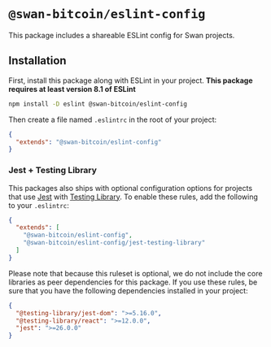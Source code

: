 # `@swan-bitcoin/eslint-config`

This package includes a shareable ESLint config for Swan projects.

## Installation

First, install this package along with ESLint in your project. **This package requires at least version 8.1 of ESLint**

```sh
npm install -D eslint @swan-bitcoin/eslint-config
```

Then create a file named `.eslintrc` in the root of your project:

```json
{
  "extends": "@swan-bitcoin/eslint-config"
}
```

### Jest + Testing Library

This packages also ships with optional configuration options for projects that use [Jest](https://jestjs.io/) with [Testing Library](https://testing-library.com). To enable these rules, add the following to your `.eslintrc`:

```json
{
  "extends": [
    "@swan-bitcoin/eslint-config",
    "@swan-bitcoin/eslint-config/jest-testing-library"
  ]
}
```

Please note that because this ruleset is optional, we do not include the core libraries as peer dependencies for this package. If you use these rules, be sure that you have the following dependencies installed in your project:

```json
{
  "@testing-library/jest-dom": ">=5.16.0",
  "@testing-library/react": ">=12.0.0",
  "jest": ">=26.0.0"
}
```
